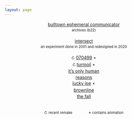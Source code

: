 ```yaml
---
layout: page
---
```

<script>document.title="𝗯𝘂𝗹𝗹𝘁𝗼𝘄𝗻.𝟮𝟬𝟮𝟮 | other"</script>
<div style="text-align:center;margin-top:12px;line-height:1.4em;">
	<p>
		<a href="ephemeral/" target="_top">bulltown ephemeral communicator</a><br>
		<span style="font-size:.8em;">archives (b22)</span>
	</p>
	<p>
		<a href="intersect/" target="_top">intersect</a><br>
		<span style="font-size:.8em;">an experiment done in 2001 and redesigned in 2020</span>
	</p>
	<p>
		<span style="font-size:.8em;">↻</span> <a title="recent remake - animation" href="070499/" target="_top">070499</a> <span style="font-size:.8em;">✴︎</span> <br>
		<span style="font-size:.8em;">↻ </span><a title="recent remake - animation" href="turmoil/" target="_top">turmoil</a> <span style="font-size:.8em;">✴︎</span> <br>
		<a href="only-human/" target="_top">it’s only human</a><br>
		<a href="reasons/" target="_top">reasons</a><br>
		<a title="animation" href="lucky-joe/" target="_top">lucky joe</a> <span style="font-size:.8em;">✴︎</span> <br>
		<a href="brownline/" target="_top">brownline</a><br>
		<a href="the-fall/" target="_top">the fall</a>
	</p>
</div>
<div style="margin-top:36px;margin-bottom:24px;font-size:.8em;text-align:center;">
	↻ recent remake <span style="margin-left:48px;">✴︎ contains animation</span>
</div>
		
	